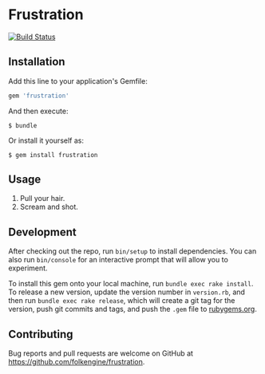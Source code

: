 # Frustration

[![Build Status](https://travis-ci.org/folkengine/frustration.svg?branch=master)](https://travis-ci.org/folkengine/frustration)

## Installation

Add this line to your application's Gemfile:

```ruby
gem 'frustration'
```

And then execute:

    $ bundle

Or install it yourself as:

    $ gem install frustration

## Usage

1. Pull your hair.
2. Scream and shot.

## Development

After checking out the repo, run `bin/setup` to install dependencies. You can also run `bin/console` for an interactive prompt that will allow you to experiment.

To install this gem onto your local machine, run `bundle exec rake install`. To release a new version, update the version number in `version.rb`, and then run `bundle exec rake release`, which will create a git tag for the version, push git commits and tags, and push the `.gem` file to [rubygems.org](https://rubygems.org).

## Contributing

Bug reports and pull requests are welcome on GitHub at https://github.com/folkengine/frustration.

